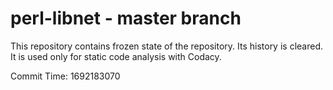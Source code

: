 # perl-libnet - master branch

This repository contains frozen state of the repository.
Its history is cleared. It is used only for static code
analysis with Codacy.

Commit Time: 1692183070